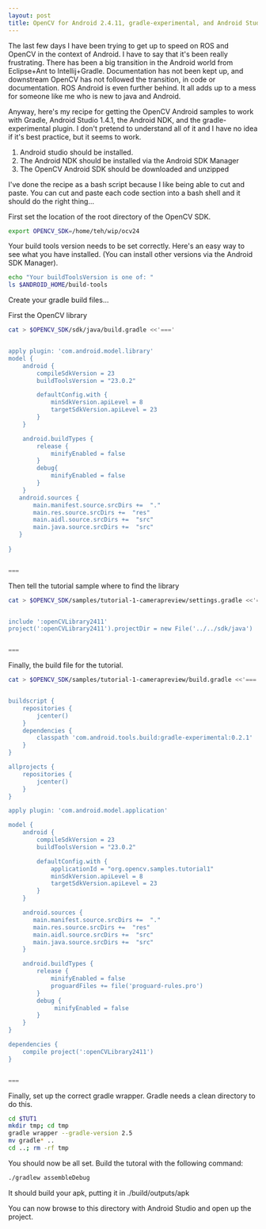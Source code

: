 ```yaml
---
layout: post
title: OpenCV for Android 2.4.11, gradle-experimental, and Android Studio 1.4.1
---
```


The last few days I have been trying to get up to speed on ROS and OpenCV in the context
of Android. I have to say that it's been really frustrating. There has been a big
transition in the Android world from Eclipse+Ant to Intellij+Gradle. Documentation has
not been kept up, and downstream OpenCV has not followed the transition, in code or documentation. ROS Android is even further behind. It all adds up to a mess for someone like
me who is new to java and Android. 

Anyway, here's my recipe for getting the OpenCV Android samples to work with Gradle, Android Studio 1.4.1, the Android NDK, and the gradle-experimental plugin. I don't pretend to understand all of it and I have no idea if it's best practice, but it seems to work. 

1. Android studio should be installed.
2. The Android NDK should be installed via the Android SDK Manager
3. The OpenCV Android SDK should be downloaded and unzipped

I've done the recipe as a bash script because I like being able to cut and paste. You can cut and paste each code section into a bash shell and it should do the right thing...

First set the location of the root directory of the OpenCV SDK.

```bash
export OPENCV_SDK=/home/teh/wip/ocv24
```

Your build tools version needs to be set correctly. Here's an easy way
to see what you have installed. (You can install other versions via the 
Android SDK Manager).

```bash
echo "Your buildToolsVersion is one of: "
ls $ANDROID_HOME/build-tools
```
Create your gradle build files...

First the OpenCV library

```bash
cat > $OPENCV_SDK/sdk/java/build.gradle <<'==='


apply plugin: 'com.android.model.library'
model {
    android {
        compileSdkVersion = 23
        buildToolsVersion = "23.0.2"

        defaultConfig.with {
            minSdkVersion.apiLevel = 8
            targetSdkVersion.apiLevel = 23
        }
    }

    android.buildTypes {
        release {
            minifyEnabled = false
        }
        debug{
            minifyEnabled = false
        }
    }
   android.sources {
       main.manifest.source.srcDirs +=  "."
       main.res.source.srcDirs +=  "res"
       main.aidl.source.srcDirs +=  "src"
       main.java.source.srcDirs +=  "src"
   }
 
}


===
```

Then tell the tutorial sample where to find the library

```bash
cat > $OPENCV_SDK/samples/tutorial-1-camerapreview/settings.gradle <<'==='


include ':openCVLibrary2411'
project(':openCVLibrary2411').projectDir = new File('../../sdk/java')


===
```

Finally, the build file for the tutorial.

```bash
cat > $OPENCV_SDK/samples/tutorial-1-camerapreview/build.gradle <<'==='


buildscript {
    repositories {
        jcenter()
    }
    dependencies {
        classpath 'com.android.tools.build:gradle-experimental:0.2.1'
    }
}

allprojects {
    repositories {
        jcenter()
    }
}

apply plugin: 'com.android.model.application'

model {
    android {
        compileSdkVersion = 23
        buildToolsVersion = "23.0.2"

        defaultConfig.with {
            applicationId = "org.opencv.samples.tutorial1"
            minSdkVersion.apiLevel = 8
            targetSdkVersion.apiLevel = 23
        }
    }

    android.sources {
       main.manifest.source.srcDirs +=  "."
       main.res.source.srcDirs +=  "res"
       main.aidl.source.srcDirs +=  "src"
       main.java.source.srcDirs +=  "src"
    } 

    android.buildTypes {
        release {
            minifyEnabled = false
            proguardFiles += file('proguard-rules.pro')
        }
        debug {
             minifyEnabled = false
        }
    }
}

dependencies {
    compile project(':openCVLibrary2411')
}


===
```
Finally, set up the correct gradle wrapper. Gradle needs a clean directory
to do this.

```bash
cd $TUT1
mkdir tmp; cd tmp
gradle wrapper --gradle-version 2.5
mv gradle* ..
cd ..; rm -rf tmp

```

You should now be all set. Build the tutoral with the following command:

```bash
./gradlew assembleDebug
```

It should build your apk, putting it in ./build/outputs/apk

You can now browse to this directory with Android Studio and open up the 
project.

